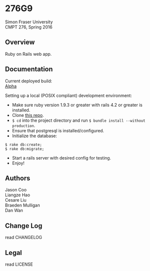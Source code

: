 276G9
=====
Simon Fraser University  
CMPT 276, Spring 2016

Overview
-----
Ruby on Rails web app.  

Documentation
-----
Current deployed build:  
[Alpha](http://cmpt276-group9.herokuapp.com/)  


Setting up a local (POSIX compliant) development environment:
* Make sure ruby version 1.9.3 or greater with rails 4.2 or greater is installed.
* Clone [this repo](https://github.com/Mugginz/cmpt276G9.git).
* `$ cd` into the project directory and run `$ bundle install --without production`.
* Ensure that postgresql is installed/configured.
* Initialize the database:
```
$ rake db:create;
$ rake db:migrate;
```
* Start a rails server with desired config for testing.
* Enjoy!  

Authors
-----
Jason Coo   
Liangze Hao  
Cesare Liu  
Braeden Mulligan  
Dan Wan  

Change Log
-----
read CHANGELOG  

Legal
-----
read LICENSE  
